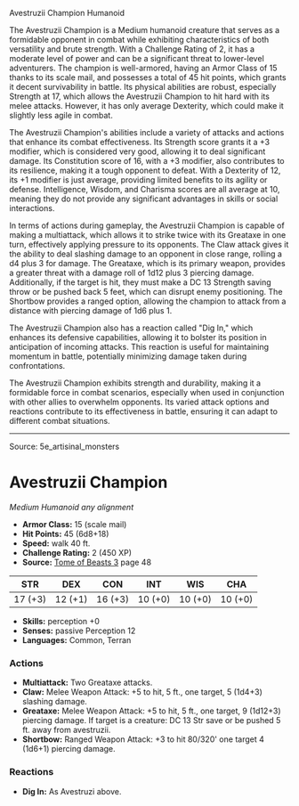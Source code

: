 <MonsterName/>Avestruzii Champion</MonsterName>
<CreatureType/>Humanoid</CreatureType>

<summary>The Avestruzii Champion is a Medium humanoid creature that serves as a formidable opponent in combat while exhibiting characteristics of both versatility and brute strength. With a Challenge Rating of 2, it has a moderate level of power and can be a significant threat to lower-level adventurers. The champion is well-armored, having an Armor Class of 15 thanks to its scale mail, and possesses a total of 45 hit points, which grants it decent survivability in battle. Its physical abilities are robust, especially Strength at 17, which allows the Avestruzii Champion to hit hard with its melee attacks. However, it has only average Dexterity, which could make it slightly less agile in combat.</summary>

<detail>

The Avestruzii Champion's abilities include a variety of attacks and actions that enhance its combat effectiveness. Its Strength score grants it a +3 modifier, which is considered very good, allowing it to deal significant damage. Its Constitution score of 16, with a +3 modifier, also contributes to its resilience, making it a tough opponent to defeat. With a Dexterity of 12, its +1 modifier is just average, providing limited benefits to its agility or defense. Intelligence, Wisdom, and Charisma scores are all average at 10, meaning they do not provide any significant advantages in skills or social interactions.

In terms of actions during gameplay, the Avestruzii Champion is capable of making a multiattack, which allows it to strike twice with its Greataxe in one turn, effectively applying pressure to its opponents. The Claw attack gives it the ability to deal slashing damage to an opponent in close range, rolling a d4 plus 3 for damage. The Greataxe, which is its primary weapon, provides a greater threat with a damage roll of 1d12 plus 3 piercing damage. Additionally, if the target is hit, they must make a DC 13 Strength saving throw or be pushed back 5 feet, which can disrupt enemy positioning. The Shortbow provides a ranged option, allowing the champion to attack from a distance with piercing damage of 1d6 plus 1.

The Avestruzii Champion also has a reaction called "Dig In," which enhances its defensive capabilities, allowing it to bolster its position in anticipation of incoming attacks. This reaction is useful for maintaining momentum in battle, potentially minimizing damage taken during confrontations. 

The Avestruzii Champion exhibits strength and durability, making it a formidable force in combat scenarios, especially when used in conjunction with other allies to overwhelm opponents. Its varied attack options and reactions contribute to its effectiveness in battle, ensuring it can adapt to different combat situations.</detail>



---

Source: 5e_artisinal_monsters

# Avestruzii Champion

*Medium* *Humanoid* *any alignment*

- **Armor Class:** 15 (scale mail)
- **Hit Points:** 45 (6d8+18)
- **Speed:** walk 40 ft.
- **Challenge Rating:** 2 (450 XP)
- **Source:** [Tome of Beasts 3](https://koboldpress.com/kpstore/product/tome-of-beasts-3-for-5th-edition/) page 48

| STR | DEX | CON | INT | WIS | CHA |
| --- | --- | --- | --- | --- | --- |
| 17 (+3) | 12 (+1) | 16 (+3) | 10 (+0) | 10 (+0) | 10 (+0) |

- **Skills:** perception +0
- **Senses:** passive Perception 12
- **Languages:** Common, Terran

### Actions

- **Multiattack:** Two Greataxe attacks.
- **Claw:** Melee Weapon Attack: +5 to hit, 5 ft., one target, 5 (1d4+3) slashing damage.
- **Greataxe:** Melee Weapon Attack: +5 to hit, 5 ft., one target, 9 (1d12+3) piercing damage. If target is a creature: DC 13 Str save or be pushed 5 ft. away from avestruzii.
- **Shortbow:** Ranged Weapon Attack: +3 to hit 80/320' one target 4 (1d6+1) piercing damage.

### Reactions

- **Dig In:** As Avestruzi above.




